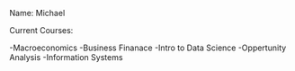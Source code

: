 Name:
Michael 
 
Current Courses: 
 
-Macroeconomics 
-Business Finanace 
-Intro to Data Science 
-Oppertunity Analysis 
-Information Systems 
